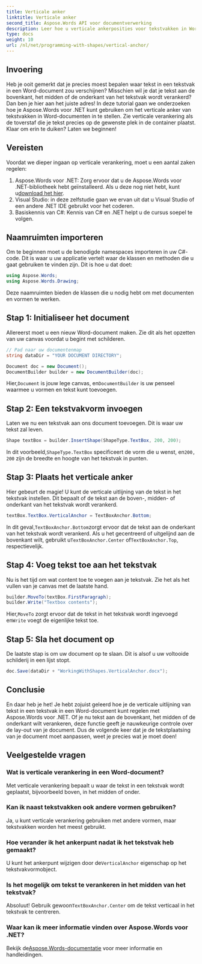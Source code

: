 ```yaml
---
title: Verticale anker
linktitle: Verticale anker
second_title: Aspose.Words API voor documentverwerking
description: Leer hoe u verticale ankerposities voor tekstvakken in Word-documenten instelt met Aspose.Words voor .NET. Inclusief eenvoudige stapsgewijze handleiding.
type: docs
weight: 10
url: /nl/net/programming-with-shapes/vertical-anchor/
---
```

## Invoering

Heb je ooit gemerkt dat je precies moest bepalen waar tekst in een tekstvak in een Word-document zou verschijnen? Misschien wil je dat je tekst aan de bovenkant, het midden of de onderkant van het tekstvak wordt verankerd? Dan ben je hier aan het juiste adres! In deze tutorial gaan we onderzoeken hoe je Aspose.Words voor .NET kunt gebruiken om het verticale anker van tekstvakken in Word-documenten in te stellen. Zie verticale verankering als de toverstaf die je tekst precies op de gewenste plek in de container plaatst. Klaar om erin te duiken? Laten we beginnen!

## Vereisten

Voordat we dieper ingaan op verticale verankering, moet u een aantal zaken regelen:

1.  Aspose.Words voor .NET: Zorg ervoor dat u de Aspose.Words voor .NET-bibliotheek hebt geïnstalleerd. Als u deze nog niet hebt, kunt u[download het hier](https://releases.aspose.com/words/net/).
2. Visual Studio: in deze zelfstudie gaan we ervan uit dat u Visual Studio of een andere .NET IDE gebruikt voor het coderen.
3. Basiskennis van C#: Kennis van C# en .NET helpt u de cursus soepel te volgen.

## Naamruimten importeren

Om te beginnen moet u de benodigde namespaces importeren in uw C#-code. Dit is waar u uw applicatie vertelt waar de klassen en methoden die u gaat gebruiken te vinden zijn. Dit is hoe u dat doet:

```csharp
using Aspose.Words;
using Aspose.Words.Drawing;
```

Deze naamruimten bieden de klassen die u nodig hebt om met documenten en vormen te werken.

## Stap 1: Initialiseer het document

Allereerst moet u een nieuw Word-document maken. Zie dit als het opzetten van uw canvas voordat u begint met schilderen.

```csharp
// Pad naar uw documentenmap
string dataDir = "YOUR DOCUMENT DIRECTORY";

Document doc = new Document();
DocumentBuilder builder = new DocumentBuilder(doc);
```

 Hier,`Document` is jouw lege canvas, en`DocumentBuilder` is uw penseel waarmee u vormen en tekst kunt toevoegen.

## Stap 2: Een tekstvakvorm invoegen

Laten we nu een tekstvak aan ons document toevoegen. Dit is waar uw tekst zal leven. 

```csharp
Shape textBox = builder.InsertShape(ShapeType.TextBox, 200, 200);
```

 In dit voorbeeld,`ShapeType.TextBox` specificeert de vorm die u wenst, en`200, 200` zijn de breedte en hoogte van het tekstvak in punten.

## Stap 3: Plaats het verticale anker

Hier gebeurt de magie! U kunt de verticale uitlijning van de tekst in het tekstvak instellen. Dit bepaalt of de tekst aan de boven-, midden- of onderkant van het tekstvak wordt verankerd.

```csharp
textBox.TextBox.VerticalAnchor = TextBoxAnchor.Bottom;
```

 In dit geval,`TextBoxAnchor.Bottom`zorgt ervoor dat de tekst aan de onderkant van het tekstvak wordt verankerd. Als u het gecentreerd of uitgelijnd aan de bovenkant wilt, gebruikt u`TextBoxAnchor.Center` of`TextBoxAnchor.Top`, respectievelijk.

## Stap 4: Voeg tekst toe aan het tekstvak

Nu is het tijd om wat content toe te voegen aan je tekstvak. Zie het als het vullen van je canvas met de laatste hand.

```csharp
builder.MoveTo(textBox.FirstParagraph);
builder.Write("Textbox contents");
```

 Hier,`MoveTo` zorgt ervoor dat de tekst in het tekstvak wordt ingevoegd en`Write` voegt de eigenlijke tekst toe.

## Stap 5: Sla het document op

De laatste stap is om uw document op te slaan. Dit is alsof u uw voltooide schilderij in een lijst stopt.

```csharp
doc.Save(dataDir + "WorkingWithShapes.VerticalAnchor.docx");
```

## Conclusie

En daar heb je het! Je hebt zojuist geleerd hoe je de verticale uitlijning van tekst in een tekstvak in een Word-document kunt regelen met Aspose.Words voor .NET. Of je nu tekst aan de bovenkant, het midden of de onderkant wilt verankeren, deze functie geeft je nauwkeurige controle over de lay-out van je document. Dus de volgende keer dat je de tekstplaatsing van je document moet aanpassen, weet je precies wat je moet doen!

## Veelgestelde vragen

### Wat is verticale verankering in een Word-document?
Met verticale verankering bepaalt u waar de tekst in een tekstvak wordt geplaatst, bijvoorbeeld boven, in het midden of onder.

### Kan ik naast tekstvakken ook andere vormen gebruiken?
Ja, u kunt verticale verankering gebruiken met andere vormen, maar tekstvakken worden het meest gebruikt.

### Hoe verander ik het ankerpunt nadat ik het tekstvak heb gemaakt?
 U kunt het ankerpunt wijzigen door de`VerticalAnchor` eigenschap op het tekstvakvormobject.

### Is het mogelijk om tekst te verankeren in het midden van het tekstvak?
 Absoluut! Gebruik gewoon`TextBoxAnchor.Center` om de tekst verticaal in het tekstvak te centreren.

### Waar kan ik meer informatie vinden over Aspose.Words voor .NET?
 Bekijk de[Aspose.Words-documentatie](https://reference.aspose.com/words/net/) voor meer informatie en handleidingen.